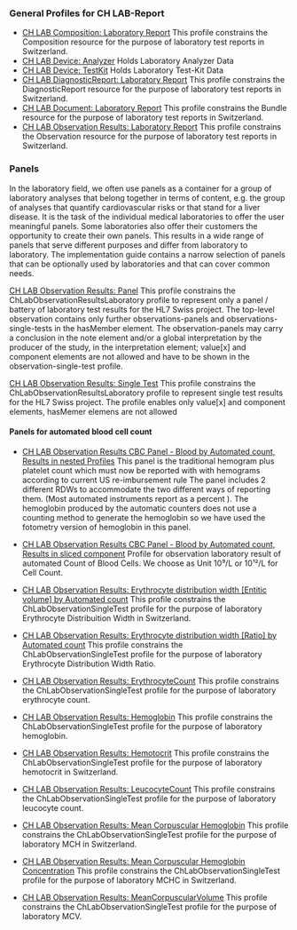 <!-- markdownlint-disable MD001 MD033 MD041 -->

### General Profiles for CH LAB-Report

* [CH LAB Composition: Laboratory Report](https://fhir.ch/ig/ch-lab-report/StructureDefinition-ch-lab-report-composition.html)
This profile constrains the Composition resource for the purpose of laboratory test reports in Switzerland.
* [CH LAB Device: Analyzer](https://fhir.ch/ig/ch-lab-report/StructureDefinition-ch-lab-report-device-analyzer.html)
Holds Laboratory Analyzer Data
* [CH LAB Device: TestKit](https://fhir.ch/ig/ch-lab-report/StructureDefinition-ch-lab-report-device-test-kit.html) 
Holds Laboratory Test-Kit Data
* [CH LAB DiagnosticReport: Laboratory Report](https://fhir.ch/ig/ch-lab-report/StructureDefinition-ch-lab-diagnosticreport.html)
This profile constrains the DiagnosticReport resource for the purpose of laboratory test reports in Switzerland.
* [CH LAB Document: Laboratory Report](https://fhir.ch/ig/ch-lab-report/StructureDefinition-ch-lab-report-document.html)
This profile constrains the Bundle resource for the purpose of laboratory test reports in Switzerland.
* [CH LAB Observation Results: Laboratory Report](https://fhir.ch/ig/ch-lab-report/StructureDefinition-ch-lab-observation-results-laboratory.html)
This profile constrains the Observation resource for the purpose of laboratory test reports in Switzerland.

### Panels

In the laboratory field, we often use panels as a container for a group of laboratory analyses that belong together in terms of content, e.g. the group of analyses that quantify cardiovascular risks or that stand for a liver disease.
It is the task of the individual medical laboratories to offer the user meaningful panels. Some laboratories also offer their customers the opportunity to create their own panels. This results in a wide range of panels that serve different purposes and differ from laboratory to laboratory. 
The implementation guide contains a narrow selection of panels that can be optionally used by laboratories and that can cover common needs.

[CH LAB Observation Results: Panel](https://fhir.ch/ig/ch-lab-report/StructureDefinition-ChLab-observation-panel.html)
This profile constrains the ChLabObservationResultsLaboratory profile to represent only a panel / battery of laboratory test results for the HL7 Swiss project. The top-level observation contains only further observations-panels and observations-single-tests in the hasMember element. The observation-panels may carry a conclusion in the note element and/or a global interpretation by the producer of the study, in the interpretation element; value[x] and component elements are not allowed and have to be shown in the observation-single-test profile.

[CH LAB Observation Results: Single Test](https://fhir.ch/ig/ch-lab-report/StructureDefinition-ChLab-observation-single-test.html)
This profile constrains the ChLabObservationResultsLaboratory profile to represent single test results for the HL7 Swiss project. The profile enables only value[x] and component elements, hasMemer elemens are not allowed

#### Panels for automated blood cell count

* [CH LAB Observation Results CBC Panel - Blood by Automated count, Results in nested Profiles](https://fhir.ch/ig/ch-lab-report/StructureDefinition-ch-lab-observation-cbc-panel.html)
This panel is the traditional hemogram plus platelet count which must now be reported with with hemograms according to current US re-imbursement rule The panel includes 2 different RDWs to accommodate the two different ways of reporting them. (Most automated instruments report as a percent ). The hemoglobin produced by the automatic counters does not use a counting method to generate the hemoglobin so we have used the fotometry version of hemoglobin in this panel.

* [CH LAB Observation Results CBC Panel - Blood by Automated count, Results in sliced component](https://fhir.ch/ig/ch-lab-report/StructureDefinition-ch-lab-observation-cbc.html)
Profile for observation laboratory result of automated Count of Blood Cells. We choose as Unit 10⁹/L or 10¹²/L for Cell Count.

* [CH LAB Observation Results: Erythrocyte distribution width [Entitic volume] by Automated count](https://fhir.ch/ig/ch-lab-report/StructureDefinition-ch-lab-observation-results-ery-distribution-width.html)
This profile constrains the ChLabObservationSingleTest profile for the purpose of laboratory Erythrocyte Distribuition Width in Switzerland.

* [CH LAB Observation Results: Erythrocyte distribution width [Ratio] by Automated count](https://fhir.ch/ig/ch-lab-report/StructureDefinition-ch-lab-observation-results-ery-dist-width-ratio.html)
This profile constrains the ChLabObservationSingleTest profile for the purpose of laboratory Erythrocyte Distribution Width Ratio.

* [CH LAB Observation Results: ErythrocyteCount](https://fhir.ch/ig/ch-lab-report/StructureDefinition-ch-lab-observation-results-rbc.html)
This profile constrains the ChLabObservationSingleTest profile for the purpose of laboratory erythrocyte count.

* [CH LAB Observation Results: Hemoglobin](https://fhir.ch/ig/ch-lab-report/StructureDefinition-ch-lab-observation-results-hb.html)
This profile constrains the ChLabObservationSingleTest profile for the purpose of laboratory hemoglobin.

* [CH LAB Observation Results: Hemotocrit](https://fhir.ch/ig/ch-lab-report/StructureDefinition-ch-lab-observation-results-ht.html)
This profile constrains the ChLabObservationSingleTest profile for the purpose of laboratory hemotocrit in Switzerland.

* [CH LAB Observation Results: LeucocyteCount](https://fhir.ch/ig/ch-lab-report/StructureDefinition-ch-lab-observation-results-wbc.html)
This profile constrains the ChLabObservationSingleTest profile for the purpose of laboratory leucocyte count.

* [CH LAB Observation Results: Mean Corpuscular Hemoglobin](https://fhir.ch/ig/ch-lab-report/StructureDefinition-ch-lab-observation-results-mch.html)
This profile constrains the ChLabObservationSingleTest profile for the purpose of laboratory MCH in Switzerland.

* [CH LAB Observation Results: Mean Corpuscular Hemoglobin Concentration](https://fhir.ch/ig/ch-lab-report/StructureDefinition-ch-lab-observation-results-mchc.html)
This profile constrains the ChLabObservationSingleTest profile for the purpose of laboratory MCHC in Switzerland.

* [CH LAB Observation Results: MeanCorpuscularVolume](https://fhir.ch/ig/ch-lab-report/StructureDefinition-ch-lab-observation-results-mcv.html)
This profile constrains the ChLabObservationSingleTest profile for the purpose of laboratory MCV.

<!--- 
### Data Type Profiles

{% for sd_hash in site.data.structuredefinitions -%} {%- assign sd = sd_hash[1] -%} {%- if sd.kind == "complex-type" and sd.type != "Extension" -%}

<li>
    <a href="{{sd.path}}">{{sd.title}}</a>
</li>
{%- endif -%} {%- endfor -%}
--->
